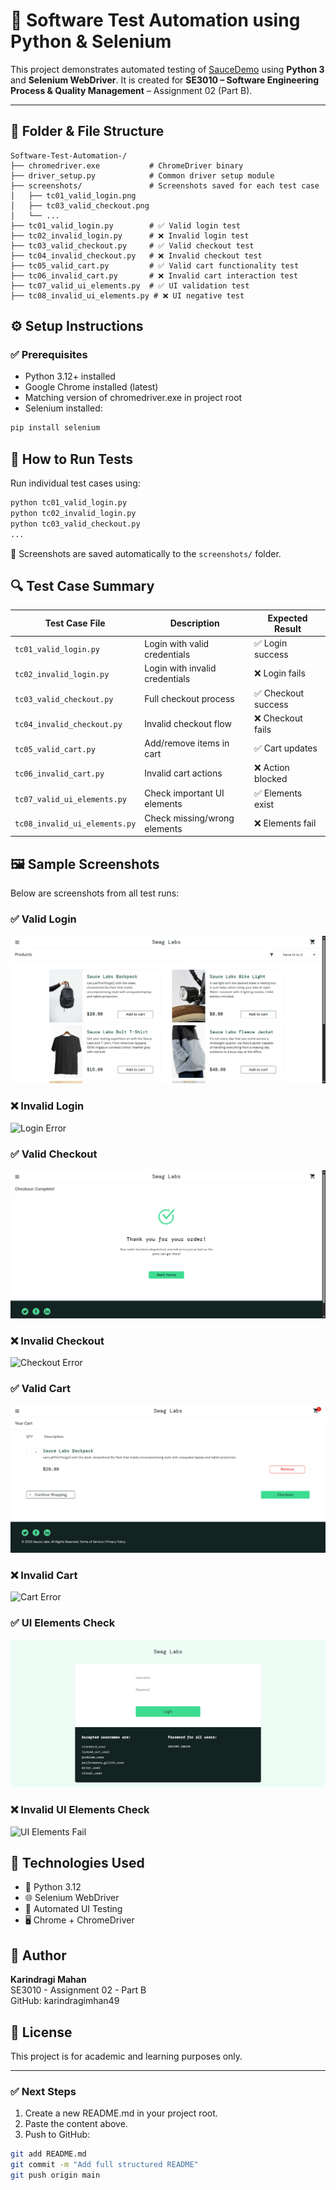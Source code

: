 # 🧪 Software Test Automation using Python & Selenium

This project demonstrates automated testing of [SauceDemo](https://www.saucedemo.com/) using **Python 3** and **Selenium WebDriver**. It is created for **SE3010 – Software Engineering Process & Quality Management** – Assignment 02 (Part B).

---

## 📁 Folder & File Structure

```
Software-Test-Automation-/
├── chromedriver.exe           # ChromeDriver binary
├── driver_setup.py            # Common driver setup module
├── screenshots/               # Screenshots saved for each test case
│   ├── tc01_valid_login.png
│   ├── tc03_valid_checkout.png
│   └── ...
├── tc01_valid_login.py        # ✅ Valid login test
├── tc02_invalid_login.py      # ❌ Invalid login test
├── tc03_valid_checkout.py     # ✅ Valid checkout test
├── tc04_invalid_checkout.py   # ❌ Invalid checkout test
├── tc05_valid_cart.py         # ✅ Valid cart functionality test
├── tc06_invalid_cart.py       # ❌ Invalid cart interaction test
├── tc07_valid_ui_elements.py  # ✅ UI validation test
├── tc08_invalid_ui_elements.py # ❌ UI negative test
```

## ⚙️ Setup Instructions

### ✅ Prerequisites
- Python 3.12+ installed
- Google Chrome installed (latest)
- Matching version of chromedriver.exe in project root
- Selenium installed:
```bash
pip install selenium
```

## 🚀 How to Run Tests

Run individual test cases using:

```bash
python tc01_valid_login.py
python tc02_invalid_login.py
python tc03_valid_checkout.py
...
```

📸 Screenshots are saved automatically to the `screenshots/` folder.

## 🔍 Test Case Summary

| Test Case File | Description | Expected Result |
|----------------|-------------|----------------|
| `tc01_valid_login.py` | Login with valid credentials | ✅ Login success |
| `tc02_invalid_login.py` | Login with invalid credentials | ❌ Login fails |
| `tc03_valid_checkout.py` | Full checkout process | ✅ Checkout success |
| `tc04_invalid_checkout.py` | Invalid checkout flow | ❌ Checkout fails |
| `tc05_valid_cart.py` | Add/remove items in cart | ✅ Cart updates |
| `tc06_invalid_cart.py` | Invalid cart actions | ❌ Action blocked |
| `tc07_valid_ui_elements.py` | Check important UI elements | ✅ Elements exist |
| `tc08_invalid_ui_elements.py` | Check missing/wrong elements | ❌ Elements fail |

## 🖼️ Sample Screenshots

Below are screenshots from all test runs:

### ✅ Valid Login
![Login Success](screenshots/tc01_valid_login.png)

### ❌ Invalid Login
![Login Error](screenshots/tc02_invalid_login_error.png)

### ✅ Valid Checkout
![Checkout Success](screenshots/tc03_valid_checkout.png)

### ❌ Invalid Checkout
![Checkout Error](screenshots/tc04_invalid_checkout_error.png)

### ✅ Valid Cart
![Cart Test](screenshots/tc05_valid_cart.png)

### ❌ Invalid Cart
![Cart Error](screenshots/tc06_invalid_cart_error.png)

### ✅ UI Elements Check
![UI Elements Pass](screenshots/tc07_valid_ui_elements.png)

### ❌ Invalid UI Elements Check
![UI Elements Fail](screenshots/tc08_invalid_ui_elements_error.png)

## 🧠 Technologies Used
* 🐍 Python 3.12
* 🌐 Selenium WebDriver
* 🧪 Automated UI Testing
* 🖥️ Chrome + ChromeDriver

## 👤 Author
**Karindragi Mahan**  
SE3010 - Assignment 02 - Part B  
GitHub: karindragimhan49

## 📄 License
This project is for academic and learning purposes only.

---

### ✅ Next Steps
1. Create a new README.md in your project root.
2. Paste the content above.
3. Push to GitHub:
```bash
git add README.md
git commit -m "Add full structured README"
git push origin main
```
